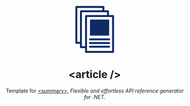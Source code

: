 <div align="center">
    <img src="./res/icon.svg" alt="Logo" width="128" height="128"></img>
</div>

<h1 align="center">&lt;article /&gt;</h1>

<p align="center">
    Template for <a href="https://github.com/candy-kingdom/summary">&lt;summary&gt;</a>, <i>Flexible and effortless API reference generator for .NET.</i>
</p>

<p align="center">
    <!-- <img alt="Nuget" src="https://img.shields.io/nuget/v/Summary"> -->
</p>

